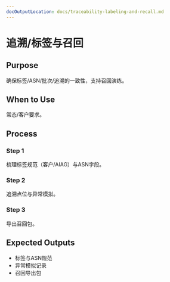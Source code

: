 ```yaml
---
docOutputLocation: docs/traceability-labeling-and-recall.md
---
```


# 追溯/标签与召回

## Purpose

确保标签/ASN/批次/追溯的一致性，支持召回演练。

## When to Use

常态/客户要求。

## Process

### Step 1

梳理标签规范（客户/AIAG）与ASN字段。

### Step 2

追溯点位与异常模拟。

### Step 3

导出召回包。

## Expected Outputs

- 标签与ASN规范
- 异常模拟记录
- 召回导出包
